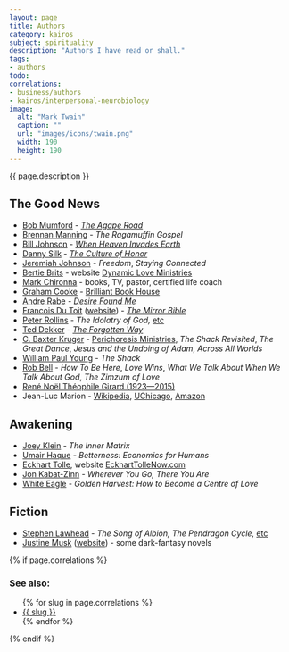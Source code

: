 ```yaml
---
layout: page
title: Authors
category: kairos
subject: spirituality
description: "Authors I have read or shall."
tags:
- authors
todo:
correlations:
- business/authors
- kairos/interpersonal-neurobiology
image:
  alt: "Mark Twain"
  caption: ""
  url: "images/icons/twain.png"
  width: 190
  height: 190
---
```


{{ page.description }}

The Good News
-----
- [Bob Mumford](https://twitter.com/lifechangers72) - _[The Agape Road](http://lifechangers.org/teachings/agape-road/)_
- [Brennan Manning](http://brennanmanning.com/) - _The Ragamuffin Gospel_
- [Bill Johnson](http://bjm.org/) - _[When Heaven Invades Earth](https://shop.ibethel.org/products/when-heaven-invades-earth-book)_
- [Danny Silk](https://twitter.com/dannyleesilk) - _[The Culture of Honor](http://lovingonpurpose.com/product-archive/culture-of-honor-book)_
- [Jeremiah Johnson](https://mobile.twitter.com/gracepoint555) - _Freedom_, _Staying Connected_
- [Bertie Brits](https://mobile.twitter.com/BertieBrits) - website [Dynamic Love Ministries](https://www.dynamicministries.com/)
- [Mark Chironna](https://mobile.twitter.com/markchironna) - books, TV, pastor, certified life coach
- [Graham Cooke](https://mobile.twitter.com/GrahamCookeBBH) - [Brilliant Book House](https://www.brilliantbookhouse.com/)
- [Andre Rabe](https://mobile.twitter.com/AndreRabe1) - _[Desire Found Me](http://alwaysloved.net/books/desire-found/)_
- [Francois Du Toit](https://mobile.twitter.com/francoislydia) ([website](http://www.mirrorword.net/)) - _[The Mirror Bible](http://www.mirrorbible.com/)_
- [Peter Rollins](https://twitter.com/PeterRollins) - _The Idolatry of God,_ [etc](http://peterrollins.net/category/merch/)
- [Ted Dekker](http://teddekker.com/) - _[The Forgotten Way](https://theforgottenway.com/)_
- [C. Baxter Kruger](http://perichoresis.org/) - [Perichoresis Ministries](http://perichoresis.org/), _The Shack Revisited_, _The Great Dance_, _Jesus and the Undoing of Adam_, _Across All Worlds_
- [William Paul Young](http://wmpaulyoung.com/paul-young-blog/) - _The Shack_
- [Rob Bell](https://robbell.com/) - _How To Be Here_, _Love Wins_, _What We Talk About When We Talk About God_, _The Zimzum of Love_
- [René Noël Théophile Girard (1923—2015)](http://www.iep.utm.edu/girard/)
- Jean-Luc Marion - [Wikipedia](https://en.wikipedia.org/wiki/Jean-Luc_Marion), [UChicago](http://philosophy.uchicago.edu/faculty/marion.html), [Amazon](https://amazon.com/e/e/B001IXMWUY/)

Awakening
-----
- [Joey Klein](https://mobile.twitter.com/JoeyKleinCT) - _The Inner Matrix_
- [Umair Haque](https://umairhaque.com/) - _Betterness: Economics for Humans_
- [Eckhart Tolle](https://mobile.twitter.com/EckhartTolle), website [EckhartTolleNow.com](http://www.eckharttollenow.com/)
- [Jon Kabat-Zinn](http://www.mindfulnesscds.com/pages/about-the-author) - _Wherever You Go, There You Are_
- [White Eagle](http://www.whiteaglepublishing.org/_books/) - _Golden Harvest: How to Become a Centre of Love_

Fiction
-----
- [Stephen Lawhead](https://twitter.com/StephenLawhead) - _The Song of Albion,_ _The Pendragon Cycle,_ [etc](http://www.stephenlawhead.com/the-books)
- [Justine Musk](https://mobile.twitter.com/justinemusk) ([website](http://justinemusk.com/)) - some dark-fantasy novels

{% if page.correlations %}

### See also:

<ul class="correlations">
  {% for slug in page.correlations %}
    <li class=""><a href="{{ site.baseurl }}{{ slug }}.html">{{ slug }}</a></li>
  {% endfor %}
</ul>
{% endif %}
